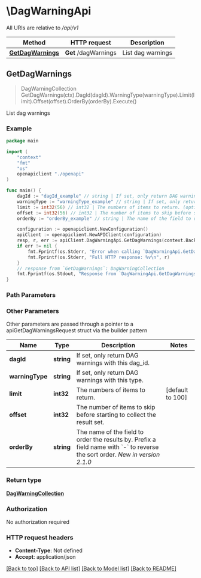 <!--
 Licensed to the Apache Software Foundation (ASF) under one
 or more contributor license agreements.  See the NOTICE file
 distributed with this work for additional information
 regarding copyright ownership.  The ASF licenses this file
 to you under the Apache License, Version 2.0 (the
 "License"); you may not use this file except in compliance
 with the License.  You may obtain a copy of the License at

   http://www.apache.org/licenses/LICENSE-2.0

 Unless required by applicable law or agreed to in writing,
 software distributed under the License is distributed on an
 "AS IS" BASIS, WITHOUT WARRANTIES OR CONDITIONS OF ANY
 KIND, either express or implied.  See the License for the
 specific language governing permissions and limitations
 under the License.
 -->

# \DagWarningApi

All URIs are relative to */api/v1*

Method | HTTP request | Description
------------- | ------------- | -------------
[**GetDagWarnings**](DagWarningApi.md#GetDagWarnings) | **Get** /dagWarnings | List dag warnings



## GetDagWarnings

> DagWarningCollection GetDagWarnings(ctx).DagId(dagId).WarningType(warningType).Limit(limit).Offset(offset).OrderBy(orderBy).Execute()

List dag warnings

### Example

```go
package main

import (
    "context"
    "fmt"
    "os"
    openapiclient "./openapi"
)

func main() {
    dagId := "dagId_example" // string | If set, only return DAG warnings with this dag_id. (optional)
    warningType := "warningType_example" // string | If set, only return DAG warnings with this type. (optional)
    limit := int32(56) // int32 | The numbers of items to return. (optional) (default to 100)
    offset := int32(56) // int32 | The number of items to skip before starting to collect the result set. (optional)
    orderBy := "orderBy_example" // string | The name of the field to order the results by. Prefix a field name with `-` to reverse the sort order.  *New in version 2.1.0*  (optional)

    configuration := openapiclient.NewConfiguration()
    apiClient := openapiclient.NewAPIClient(configuration)
    resp, r, err := apiClient.DagWarningApi.GetDagWarnings(context.Background()).DagId(dagId).WarningType(warningType).Limit(limit).Offset(offset).OrderBy(orderBy).Execute()
    if err != nil {
        fmt.Fprintf(os.Stderr, "Error when calling `DagWarningApi.GetDagWarnings``: %v\n", err)
        fmt.Fprintf(os.Stderr, "Full HTTP response: %v\n", r)
    }
    // response from `GetDagWarnings`: DagWarningCollection
    fmt.Fprintf(os.Stdout, "Response from `DagWarningApi.GetDagWarnings`: %v\n", resp)
}
```

### Path Parameters



### Other Parameters

Other parameters are passed through a pointer to a apiGetDagWarningsRequest struct via the builder pattern


Name | Type | Description  | Notes
------------- | ------------- | ------------- | -------------
 **dagId** | **string** | If set, only return DAG warnings with this dag_id. | 
 **warningType** | **string** | If set, only return DAG warnings with this type. | 
 **limit** | **int32** | The numbers of items to return. | [default to 100]
 **offset** | **int32** | The number of items to skip before starting to collect the result set. | 
 **orderBy** | **string** | The name of the field to order the results by. Prefix a field name with &#x60;-&#x60; to reverse the sort order.  *New in version 2.1.0*  | 

### Return type

[**DagWarningCollection**](DagWarningCollection.md)

### Authorization

No authorization required

### HTTP request headers

- **Content-Type**: Not defined
- **Accept**: application/json

[[Back to top]](#) [[Back to API list]](../README.md#documentation-for-api-endpoints)
[[Back to Model list]](../README.md#documentation-for-models)
[[Back to README]](../README.md)

